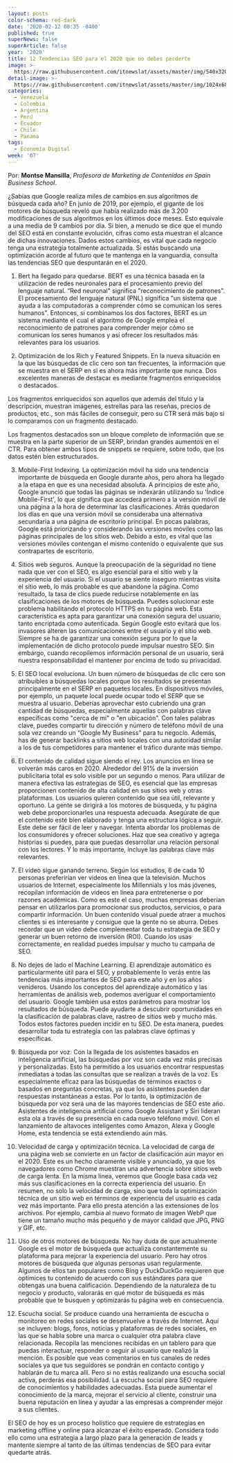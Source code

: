```yaml
---
layout: posts
color-schema: red-dark
date: '2020-02-12 08:35 -0400'
published: true
superNews: false
superArticle: false
year: '2020'
title: 12 Tendencias SEO para el 2020 que no debes perderte
image: >-
  https://raw.githubusercontent.com/itnewslat/assets/master/img/540x320/Salon-de-Clase-p.jpg
detail-image: >-
  https://raw.githubusercontent.com/itnewslat/assets/master/img/1024x680/Salon-de-Clase-g.jpg
categories:
  - Venezuela
  - Colombia
  - Argentina
  - Perú
  - Ecuador
  - Chile
  - Panama
tags:
  - Economía Digital
week: '07'
---
```

Por: **Montse Mansilla**, _Profesora de Marketing de Contenidos en Spain Business School_.

¿Sabías que Google realiza miles de cambios en sus algoritmos de búsqueda cada año? En junio de 2019, por ejemplo, el gigante de los motores de búsqueda reveló que había realizado más de 3.200 modificaciones de sus algoritmos en los últimos doce meses. Esto equivale a una media de 9 cambios por día. Si bien, a menudo se dice que el mundo del SEO está en constante evolución, cifras como esta muestran el alcance de dichas innovaciones. Dados estos cambios, es vital que cada negocio tenga una estrategia totalmente actualizada. Si estás buscando una optimización acorde al futuro que te mantenga en la vanguardia, consulta las tendencias SEO que despuntarán en el 2020. 

1.	Bert ha llegado para quedarse. BERT es una técnica basada en la utilización de redes neuronales para el procesamiento previo del lenguaje natural. “Red neuronal" significa "reconocimiento de patrones". El procesamiento del lenguaje natural (PNL) significa "un sistema que ayuda a las computadoras a comprender cómo se comunican los seres humanos". Entonces, si combinamos los dos factores, BERT es un sistema mediante el cual el algoritmo de Google emplea el reconocimiento de patrones para comprender mejor cómo se comunican los seres humanos y así ofrecer los resultados más relevantes para los usuarios.
  
2.	Optimización de los Rich y Featured Snippets. En la nueva situación en la que las búsquedas de clic cero son tan frecuentes, la información que se muestra en el SERP en sí es ahora más importante que nunca. Dos excelentes maneras de destacar es mediante fragmentos enriquecidos o destacados.

  Los fragmentos enriquecidos son aquellos que además del título y la descripción, muestran imágenes, estrellas para las reseñas, precios de productos, etc., son más fáciles de conseguir, pero su CTR será más bajo si lo comparamos con un fragmento destacado.

  Los fragmentos destacados son un bloque completo de información que se muestra en la parte superior de un SERP, brindan grandes aumentos en el CTR. Para obtener ambos tipos de snippets se requiere, sobre todo, que los datos estén bien estructurados.
  
3.	Mobile-First Indexing. La optimización móvil ha sido una tendencia importante de búsqueda en Google durante años, pero ahora ha llegado a la etapa en que es una necesidad absoluta. A principios de este año, Google anunció que todas las páginas se indexarán utilizando su 'Índice Mobile-First', lo que significa que accederá primero a la versión móvil de una página a la hora de determinar las clasificaciones. Atrás quedaron los días en que una versión móvil se consideraba una alternativa secundaria a una página de escritorio principal. En pocas palabras, Google está priorizando y considerando las versiones móviles como las páginas principales de los sitios web. Debido a esto, es vital que las versiones móviles contengan el mismo contenido o equivalente que sus contrapartes de escritorio.
  
4.	Sitios web seguros. Aunque la preocupación de la seguridad no tiene nada que ver con el SEO, es algo esencial para el sitio web y la experiencia del usuario.  Si el usuario se siente inseguro mientras visita el sitio web, lo más probable es que abandone la página. Como resultado, la tasa de clics puede reducirse notablemente en las clasificaciones de los motores de búsqueda. Puedes solucionar este problema habilitando el protocolo HTTPS en tu página web. Esta característica es apta para garantizar una conexión segura del usuario, tanto encriptada como autenticada.  Según Google esto evitará que los invasores alteren las comunicaciones entre el usuario y el sitio web. Siempre se ha de garantizar una conexión segura por lo que la implementación de dicho protocolo puede impulsar nuestro SEO. Sin embargo, cuando recopilemos información personal de un usuario, será nuestra responsabilidad el mantener por encima de todo su privacidad.
  
5.	El SEO local evoluciona.  Un buen número de búsquedas de clic cero son atribuibles a búsquedas locales porque los resultados se presentan principalmente en el SERP en paquetes locales. En dispositivos móviles, por ejemplo, un paquete local puede ocupar todo el SERP que se muestra al usuario. Deberías aprovechar esto cubriendo una gran cantidad de búsquedas, especialmente aquellas con palabras clave específicas como "cerca de mí" o "en ubicación". Con tales palabras clave, puedes compartir tu dirección y número de teléfono móvil de una sola vez creando un “Google My Business” para tu negocio. Además, has de generar backlinks a sitios web locales con una autoridad similar a los de tus competidores para mantener el tráfico durante más tiempo.
  
6.	El contenido de calidad sigue siendo el rey. Los anuncios en línea se volverán más caros en 2020. Alrededor del 91% de la inversión publicitaria total es solo visible por un segundo o menos. Para utilizar de manera efectiva las estrategias de SEO, es esencial que las empresas proporcionen contenido de alta calidad en sus sitios web y otras plataformas. Los usuarios quieren contenido que sea útil, relevante y oportuno. La gente se dirigirá a los motores de búsqueda, y tu página web debe proporcionarles una respuesta adecuada. Asegúrate de que el contenido esté bien elaborado y tenga una estructura lógica a seguir. Este debe ser fácil de leer y navegar. Intenta abordar los problemas de los consumidores y ofrecer soluciones. Haz que sea creativo y agrega historias si puedes, para que puedas desarrollar una relación personal con los lectores. Y lo más importante, incluye las palabras clave más relevantes.
  
7.	El vídeo sigue ganando terreno. Según los estudios, 6 de cada 10 personas preferirían ver videos en línea que la televisión. Muchos usuarios de Internet, especialmente los Millennials y los más jóvenes, recopilan información de videos en línea para entretenerse o por razones académicas. Como es este el caso, muchas empresas deberían pensar en utilizarlos para promocionar sus productos, servicios, o para compartir información. Un buen contenido visual puede atraer a muchos clientes si es interesante y consigue que la gente no se aburra. Debes recordar que un video debe complementar toda tu estrategia de SEO y generar un buen retorno de inversión (ROI). Cuando los usas correctamente, en realidad puedes impulsar y mucho tu campaña de SEO.
  
8.	No dejes de lado el Machine Learning. El aprendizaje automático es particularmente útil para el SEO, y probablemente lo verás entre las tendencias más importantes de SEO para este año y en los años venideros. Usando los conceptos del aprendizaje automático y las herramientas de análisis web, podemos averiguar el comportamiento del usuario. Google también usa estos parámetros para mostrar los resultados de búsqueda. Puede ayudarte a descubrir oportunidades en la clasificación de palabras clave, rastreo de sitios web y mucho más. Todos estos factores pueden incidir en tu SEO. De esta manera, puedes desarrollar toda tu estrategia con las palabras clave óptimas y específicas.
  
9.	Búsqueda por voz. Con la llegada de los asistentes basados en inteligencia artificial, las búsquedas por voz son cada vez más precisas y personalizadas. Esto ha permitido a los usuarios encontrar respuestas inmediatas a todas las consultas que se realizan a través de la voz. Es especialmente eficaz para las búsquedas de términos exactos o basados en preguntas concretas, ya que los asistentes pueden dar respuestas instantáneas a estas. Por lo tanto, la optimización de búsqueda por voz será una de las mayores tendencias de SEO este año. Asistentes de inteligencia artificial como Google Assistant y Siri lideran esta ola a través de su presencia en cada nuevo teléfono móvil. Con el lanzamiento de altavoces inteligentes como Amazon, Alexa y Google Home, esta tendencia se está extendiendo aún más.
  
10.	 Velocidad de carga y optimización técnica. La velocidad de carga de una página web se convierte en un factor de clasificación aún mayor en el 2020. Este es un hecho claramente visible y anunciado, ya que los navegadores como Chrome muestran una advertencia sobre sitios web de carga lenta. En la misma línea, veremos que Google basa cada vez más sus clasificaciones en la correcta experiencia del usuario. En resumen, no solo la velocidad de carga, sino que toda la optimización técnica de un sitio web en términos de experiencia del usuario es cada vez más importante. Para ello presta atención a las extensiones de los archivos. Por ejemplo, cambia al nuevo formato de imagen WebP que tiene un tamaño mucho más pequeño y de mayor calidad que JPG, PNG y GIF, etc.
  
11.	  Uso de otros motores de búsqueda. No hay duda de que actualmente Google es el motor de búsqueda que actualiza constantemente su plataforma para mejorar la experiencia del usuario. Pero hay otros motores de búsqueda que algunas personas usan regularmente. Algunos de ellos tan populares como Bing y DuckDuckGo requieren que optimices tu contenido de acuerdo con sus estándares para que obtengas una buena calificación. Dependiendo de la naturaleza de tu negocio y producto, valorarás en qué motor de búsqueda es más probable que te busquen y optimizarás tu página web en consecuencia.
  
12.	 Escucha social. Se produce cuando una herramienta de escucha o monitoreo en redes sociales se desenvuelve a través de Internet. Aquí se incluyen: blogs, foros, noticias y plataformas de redes sociales, en las que se habla sobre una marca o cualquier otra palabra clave relacionada.  Recopila las menciones recibidas en un tablero para que puedas interactuar, responder o seguir al usuario que realizó la mención. Es posible que veas comentarios en tus canales de redes sociales ya que tus seguidores se pondrán en contacto contigo y hablarán de tu marca allí. Pero si no estás realizando una escucha social activa, perderás esa posibilidad. La escucha social para SEO requiere de conocimientos y habilidades adecuadas. Esta puede aumentar el conocimiento de la marca, mejorar el servicio al cliente, construir una buena reputación en línea y ayudar a las empresas a comprender mejor a sus clientes.
 
El SEO de hoy es un proceso holístico que requiere de estrategias en marketing offline y online para alcanzar el éxito esperado. Considera todo ello como una estrategia a largo plazo para la generación de leads y mantente siempre al tanto de las últimas tendencias de SEO para evitar quedarte atrás.

